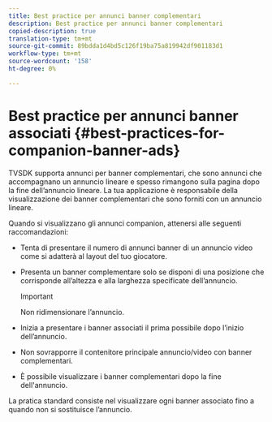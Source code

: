 ```yaml
---
title: Best practice per annunci banner complementari
description: Best practice per annunci banner complementari
copied-description: true
translation-type: tm+mt
source-git-commit: 89bdda1d4bd5c126f19ba75a819942df901183d1
workflow-type: tm+mt
source-wordcount: '158'
ht-degree: 0%

---
```



# Best practice per annunci banner associati {#best-practices-for-companion-banner-ads}

TVSDK supporta annunci per banner complementari, che sono annunci che accompagnano un annuncio lineare e spesso rimangono sulla pagina dopo la fine dell’annuncio lineare. La tua applicazione è responsabile della visualizzazione dei banner complementari che sono forniti con un annuncio lineare.

Quando si visualizzano gli annunci companion, attenersi alle seguenti raccomandazioni:

* Tenta di presentare il numero di annunci banner di un annuncio video come si adatterà al layout del tuo giocatore.
* Presenta un banner complementare solo se disponi di una posizione che corrisponde all’altezza e alla larghezza specificate dell’annuncio.

   >[!IMPORTANT]
   >
   >Non ridimensionare l’annuncio.

* Inizia a presentare i banner associati il prima possibile dopo l’inizio dell’annuncio.
* Non sovrapporre il contenitore principale annuncio/video con banner complementari.
* È possibile visualizzare i banner complementari dopo la fine dell&#39;annuncio.

La pratica standard consiste nel visualizzare ogni banner associato fino a quando non si sostituisce l’annuncio.